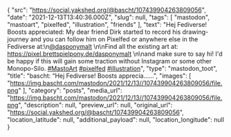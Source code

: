 {
  "src": "https://social.yakshed.org/@bascht/107439904263809056",
  "date": "2021-12-13T13:40:36.000Z",
  "slug": null,
  "tags": [
    "mastodon", "mastoart", "pixelfed", "illustration", "friends"
  ],
  "text": "Hej Fediverse! Boosts appreciated: My dear friend Dirk started to record his drawing-journey and you can follow him on Pixelfed or anywhere else in the Fediverse at:\n[@dasponymalt](https://pixel.brettspielpony.de/dasponymalt) \n\nFind all the existing art at: https://pixel.brettspielpony.de/dasponymalt \n\nand make sure to say hi! I'd be happy if this will gain some traction without Instagram or some other Monopo-Silo. [#MastoArt](https://social.yakshed.org/tags/MastoArt) [#pixelfed](https://social.yakshed.org/tags/pixelfed) [#illustration](https://social.yakshed.org/tags/illustration)", "type": "mastodon_toot",
  "title": "bascht: “Hej Fediverse! Boosts apprecia……",
  "images": [
    "https://img.bascht.com/mastodon/2021/12/13//107439904263809056/file.png"
  ],
  "category": "posts",
  "media_url": "https://img.bascht.com/mastodon/2021/12/13//107439904263809056/file.png",
  "description": null,
  "preview_url": null,
  "original_url": "https://social.yakshed.org/@bascht/107439904263809056",
  "location_latitude": null,
  "additional_payload": null,
  "location_longitude": null
}
